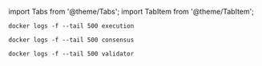 import Tabs from '@theme/Tabs';
import TabItem from '@theme/TabItem';

<Tabs>
  <TabItem value="execution" label="execution" default>

  ```shell
  docker logs -f --tail 500 execution
  ```

  </TabItem>
  <TabItem value="consensus" label="consensus">

```shell
docker logs -f --tail 500 consensus
```

  </TabItem>
  <TabItem value="validator" label="validator">

```shell
docker logs -f --tail 500 validator
```

  </TabItem>
</Tabs>